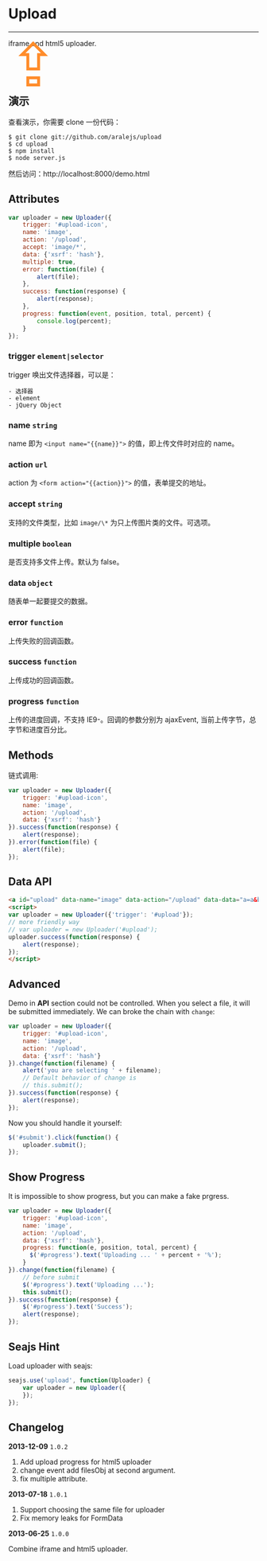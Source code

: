 # Upload

---------------

iframe and html5 uploader.


<span style="font-size:120px;line-height:0.4;color:rgb(255, 140, 42);font-family:Menlo;">⇪</span>

## 演示

查看演示，你需要 clone 一份代码：

```
$ git clone git://github.com/aralejs/upload
$ cd upload
$ npm install
$ node server.js
```

然后访问：http://localhost:8000/demo.html


## Attributes

```javascript
var uploader = new Uploader({
    trigger: '#upload-icon',
    name: 'image',
    action: '/upload',
    accept: 'image/*',
    data: {'xsrf': 'hash'},
    multiple: true,
    error: function(file) {
        alert(file);
    },
    success: function(response) {
        alert(response);
    },
    progress: function(event, position, total, percent) {
        console.log(percent);
    }
});
```

### trigger `element|selector`

trigger 唤出文件选择器，可以是：

    - 选择器
    - element
    - jQuery Object

### name `string`

name 即为 `<input name="{{name}}">` 的值，即上传文件时对应的 name。

### action `url`

action 为 `<form action="{{action}}">` 的值，表单提交的地址。

### accept `string`

支持的文件类型，比如 `image/\*` 为只上传图片类的文件。可选项。

### multiple `boolean`

是否支持多文件上传。默认为 false。

### data `object`

随表单一起要提交的数据。

### error `function`

上传失败的回调函数。

### success `function`

上传成功的回调函数。

### progress `function`

上传的进度回调，不支持 IE9-。回调的参数分别为 ajaxEvent, 当前上传字节，总字节和进度百分比。


## Methods

链式调用:

```javascript
var uploader = new Uploader({
    trigger: '#upload-icon',
    name: 'image',
    action: '/upload',
    data: {'xsrf': 'hash'}
}).success(function(response) {
    alert(response);
}).error(function(file) {
    alert(file);
});
```

## Data API

```html
<a id="upload" data-name="image" data-action="/upload" data-data="a=a&b=b">Upload</a>
<script>
var uploader = new Uploader({'trigger': '#upload'});
// more friendly way
// var uploader = new Uploader('#upload');
uploader.success(function(response) {
    alert(response);
});
</script>
```

## Advanced

Demo in **API** section could not be controlled. When you select a file, it will
be submitted immediately. We can broke the chain with ``change``:

```javascript
var uploader = new Uploader({
    trigger: '#upload-icon',
    name: 'image',
    action: '/upload',
    data: {'xsrf': 'hash'}
}).change(function(filename) {
    alert('you are selecting ' + filename);
    // Default behavior of change is
    // this.submit();
}).success(function(response) {
    alert(response);
});
```

Now you should handle it yourself:

```javascript
$('#submit').click(function() {
    uploader.submit();
});
```


## Show Progress

It is impossible to show progress, but you can make a fake prgress.


```javascript
var uploader = new Uploader({
    trigger: '#upload-icon',
    name: 'image',
    action: '/upload',
    data: {'xsrf': 'hash'},
    progress: function(e, position, total, percent) {
      $('#progress').text('Uploading ... ' + percent + '%');
    }
}).change(function(filename) {
    // before submit
    $('#progress').text('Uploading ...');
    this.submit();
}).success(function(response) {
    $('#progress').text('Success');
    alert(response);
});
```


## Seajs Hint

Load uploader with seajs:

```javascript
seajs.use('upload', function(Uploader) {
    var uploader = new Uploader({
    });
});
```

## Changelog

**2013-12-09** `1.0.2`

1. Add upload progress for html5 uploader
2. change event add filesObj at second argument.
3. fix multiple attribute.

**2013-07-18** `1.0.1`

1. Support choosing the same file for uploader
2. Fix memory leaks for FormData

**2013-06-25** `1.0.0`

Combine iframe and html5 uploader.
